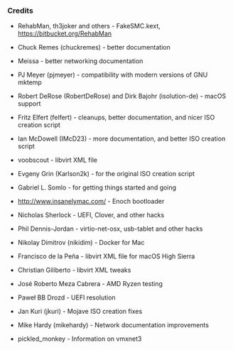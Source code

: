 ### Credits

* RehabMan, th3joker and others - FakeSMC.kext, https://bitbucket.org/RehabMan

* Chuck Remes (chuckremes) - better documentation

* Meissa - better networking documentation

* PJ Meyer (pjmeyer) - compatibility with modern versions of GNU mktemp

* Robert DeRose (RobertDeRose) and Dirk Bajohr (isolution-de) - macOS support

* Fritz Elfert (felfert) - cleanups, better documentation, and nicer ISO creation script

* Ian McDowell (IMcD23) - more documentation, and better ISO creation script

* voobscout - libvirt XML file

* Evgeny Grin (Karlson2k) - for the original ISO creation script

* Gabriel L. Somlo - for getting things started and going

* http://www.insanelymac.com/ - Enoch bootloader

* Nicholas Sherlock - UEFI, Clover, and other hacks

* Phil Dennis-Jordan - virtio-net-osx, usb-tablet and other hacks

* Nikolay Dimitrov (nikidim) - Docker for Mac

* Francisco de la Peña - libvirt XML file for macOS High Sierra

* Christian Giliberto - libvirt XML tweaks

* José Roberto Meza Cabrera - AMD Ryzen testing

* Paweł BB Drozd - UEFI resolution

* Jan Kuri (jkuri) - Mojave ISO creation fixes

* Mike Hardy (mikehardy) - Network documentation improvements

* pickled_monkey - Information on vmxnet3